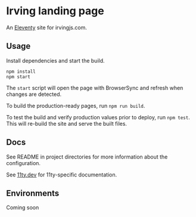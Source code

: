 # Irving landing page

An [Eleventy](https://www.11ty.dev/) site for irvingjs.com.

## Usage

Install dependencies and start the build.

```shell
npm install
npm start
```

The `start` script will open the page with BrowserSync and refresh when changes are detected.

To build the production-ready pages, run `npm run build`.

To test the build and verify production values prior to deploy, run `npm test`. This will re-build the site and serve the built files.

## Docs

See README in project directories for more information about the configuration.

See [11ty.dev](https://www.11ty.dev/) for 11ty-specific documentation.

## Environments

Coming soon
